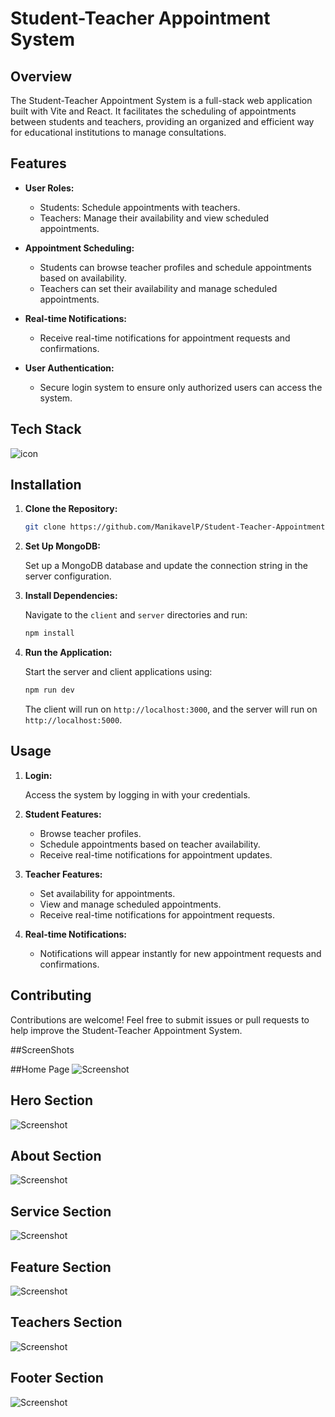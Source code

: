 # Student-Teacher Appointment System

## Overview

The Student-Teacher Appointment System is a full-stack web application built with Vite and React. It facilitates the scheduling of appointments between students and teachers, providing an organized and efficient way for educational institutions to manage consultations.

## Features

- **User Roles:**
  - Students: Schedule appointments with teachers.
  - Teachers: Manage their availability and view scheduled appointments.

- **Appointment Scheduling:**
  - Students can browse teacher profiles and schedule appointments based on availability.
  - Teachers can set their availability and manage scheduled appointments.

- **Real-time Notifications:**
  - Receive real-time notifications for appointment requests and confirmations.

- **User Authentication:**
  - Secure login system to ensure only authorized users can access the system.

## Tech Stack

![icon](TechStack/cons8-html-48%(1).png)
 




## Installation

1. **Clone the Repository:**

    ```bash
    git clone https://github.com/ManikavelP/Student-Teacher-Appointment.git
    ```

2. **Set Up MongoDB:**

    Set up a MongoDB database and update the connection string in the server configuration.

3. **Install Dependencies:**

    Navigate to the `client` and `server` directories and run:

    ```bash
    npm install
    ```

4. **Run the Application:**

    Start the server and client applications using:

    ```bash
    npm run dev
    ```

    The client will run on `http://localhost:3000`, and the server will run on `http://localhost:5000`.

## Usage

1. **Login:**

    Access the system by logging in with your credentials.

2. **Student Features:**

    - Browse teacher profiles.
    - Schedule appointments based on teacher availability.
    - Receive real-time notifications for appointment updates.

3. **Teacher Features:**

    - Set availability for appointments.
    - View and manage scheduled appointments.
    - Receive real-time notifications for appointment requests.

4. **Real-time Notifications:**

    - Notifications will appear instantly for new appointment requests and confirmations.


## Contributing

Contributions are welcome! Feel free to submit issues or pull requests to help improve the Student-Teacher Appointment System.

##ScreenShots

  ##Home Page
![Screenshot](WebImages/Screenshot%202023-12-02%20142435.png)
 
  ## Hero Section
![Screenshot](WebImages/Screenshot%202023-12-02%20142452.png)

  ## About Section
![Screenshot](WebImages/Screenshot%202023-12-02%20142507.png)


  ## Service Section
![Screenshot](WebImages/Screenshot%202023-12-02%20142521.png)


  ## Feature Section
![Screenshot](WebImages/Screenshot%202023-12-02%20142535.png)


  ## Teachers Section
![Screenshot](WebImages/Screenshot%202023-12-02%20142547.png)


  ## Footer Section 
![Screenshot](WebImages/Screenshot%202023-12-02%20142604.png)











